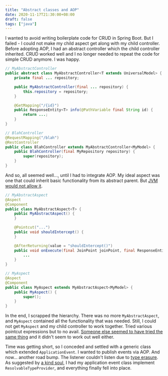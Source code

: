 ```yaml
---
title: "Abstract classes and AOP"
date: 2020-11-17T21:30:00+08:00
draft: false
tags: ["java"]
---
```

I wanted to avoid writing boilerplate code for CRUD in Spring Boot. But I failed - I could not make my child aspect get along with my child controller. Before adopting AOP, I had an abstract controller which the child controller inherited. CRUD worked well and I no longer needed to repeat the code for simple CRUD anymore. I was happy.

```java
// MyAbstractController
public abstract class MyAbstractController<T extends UniversalModel> {
    private final ... repository;

    public MyAbstractController(final ... repository) {
        this.repository = repository;
    }

    @GetMapping("/{id}")
    public ResponseEntity<T> info(@PathVariable final String id) {
        return ...;
    }
}

// BlahController
@RequestMapping("/blah")
@RestController
public class BlahController extends MyAbstractController<MyModel> {
    public BlahController(final MyRepository repository) {
        super(repository);
    }
}
```

And so, all seemed well..., until I had to integrate AOP. My ideal aspect was one that could inherit basic functionality from its abstract parent. But [JVM would not allow it](https://stackoverflow.com/questions/42607015/emulate-annotation-inheritance-for-interfaces-and-methods-with-aspectj).

```java
// MyAbstractAspect
@Aspect
@Component
public class MyAbstractAspect<T> {
    public MyAbstractAspect() {
    }

    @Pointcut("...")
    public void shouldIntercept() {
    }

    @AfterReturning(value = "shouldIntercept()")
    public void onExecute(final JoinPoint joinPoint, final ResponseEntity<T> response) {
        ...
    }
}

// MyAspect
@Aspect
@Component
public class MyAspect extends MyAbstractAspect<MyModel> {
    public MyAspect() {
        super();
    }
}
```

In the end, I scrapped the hierarchy. There was no more `MyAbstractAspect`, and `MyAspect` contained all the functionality that was needed. Still, I could not get `MyAspect` and my child controller to work together. Tried various pointcut expressions but to no avail. [Someone else seemed to have tried the same thing](https://coderanch.com/t/524963/frameworks/pointcut-method-parent-abstract-class) and it didn't seem to work out well either.

Time was getting short, so I conceded and settled with a generic class which extended `ApplicationEvent`. I wanted to publish events via AOP. And now... another road bump. The listener couldn't listen due to [type erasure](https://spring.io/blog/2015/02/11/better-application-events-in-spring-framework-4-2). As suggested by [a kind soul](https://stackoverflow.com/questions/35883022/spring-generic-application-event-failing-to-reach-destination), I had my application event class implement `ResolvableTypeProvider`, and everything finally fell into place.

